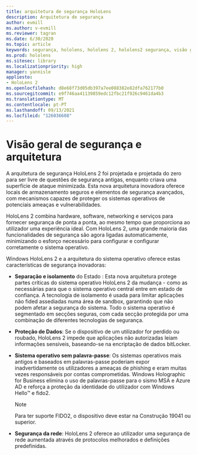 ```yaml
---
title: arquitetura de segurança HoloLens
description: Arquitetura de segurança
author: evmill
ms.author: v-evmill
ms.reviewer: tagran
ms.date: 6/30/2020
ms.topic: article
keywords: segurança, hololens, hololens 2, hololens2 segurança, visão geral de segurança, arquitetura de segurança, arquitetura, hololens 2 arquitetura
ms.prod: hololens
ms.sitesec: library
ms.localizationpriority: high
manager: yannisle
appliesto:
- HoloLens 2
ms.openlocfilehash: d8e68f73d05db397a7ee088382e82dfa762177b0
ms.sourcegitcommit: e9f746aa41139859edc12fbc21f926c9461da4b3
ms.translationtype: MT
ms.contentlocale: pt-PT
ms.lasthandoff: 09/13/2021
ms.locfileid: "126036608"
---
```

# <a name="security-overview-and-architecture"></a>Visão geral de segurança e arquitetura

A arquitetura de segurança HoloLens 2 foi projetada e projetada do zero para ser livre de questões de segurança antigas, enquanto criava uma superfície de ataque minimizada. Esta nova arquitetura inovadora oferece locais de armazenamento seguros e elementos de segurança avançados, com mecanismos capazes de proteger os sistemas operativos de potenciais ameaças e vulnerabilidades.

HoloLens 2 combina hardware, software, networking e serviços para fornecer segurança de ponta a ponta, ao mesmo tempo que proporciona ao utilizador uma experiência ideal. Com HoloLens 2, uma grande maioria das funcionalidades de segurança são agora ligadas automaticamente, minimizando o esforço necessário para configurar e configurar corretamente o sistema operativo.

Windows HoloLens 2 e a arquitetura do sistema operativo oferece estas características de segurança inovadoras:

  * **Separação e isolamento** do Estado : Esta nova arquitetura protege partes críticas do sistema operativo HoloLens 2 da mudança - como as necessárias para que o sistema operativo central entre em estado de confiança. A tecnologia de isolamento é usada para limitar aplicações não fided assediadas numa área de sandbox, garantindo que não podem afetar a segurança do sistema. Todo o sistema operativo é segmentado em secções seguras, com cada secção protegida por uma combinação de diferentes tecnologias de segurança.
  
  * **Proteção de Dados**: Se o dispositivo de um utilizador for perdido ou roubado, HoloLens 2 impede que aplicações não autorizadas leiam informações sensíveis, baseando-se na encriptação de dados bitLocker. 
  
  * **Sistema operativo sem palavra-passe**: Os sistemas operativos mais antigos e baseados em palavras-passe poderiam expor inadvertidamente os utilizadores a ameaças de phishing e eram muitas vezes responsáveis por contas comprometidas. Windows Holographic for Business elimina o uso de palavras-passe para o sismo MSA e Azure AD e reforça a proteção da identidade do utilizador com Windows Hello™ e fido2. 
  
    > [!NOTE]
    > Para ter suporte FIDO2, o dispositivo deve estar na Construção 19041 ou superior. 

  * **Segurança da rede**: HoloLens 2 oferece ao utilizador uma segurança de rede aumentada através de protocolos melhorados e definições predefinidas.
